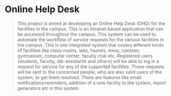 # Online Help Desk

> This project is aimed at developing an Online Help Desk (OHD) for the facilities in the campus. This is an Intranet based application that can be accessed throughout the campus. This system can be used to automate the workflow of service requests for the various facilities in the campus. This is one integrated system that covers different kinds of facilities like class-rooms, labs, hostels, mess, canteen, gymnasium, computer center, faculty club etc. Registered users (students, faculty, lab-assistants and others) will be able to log in a request for service for any of the supported facilities. These requests will be sent to the concerned people, who are also valid users of the system, to get them resolved. There are features like email notifications/reminders, addition of a new facility to the system, report generators etc in this system.
